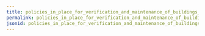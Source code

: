 ```yaml
---
title: policies_in_place_for_verification_and_maintenance_of_buildings_safety
permalink: policies_in_place_for_verification_and_maintenance_of_buildings_safety.html
jsonid: policies_in_place_for_verification_and_maintenance_of_buildings_safety
---
```

